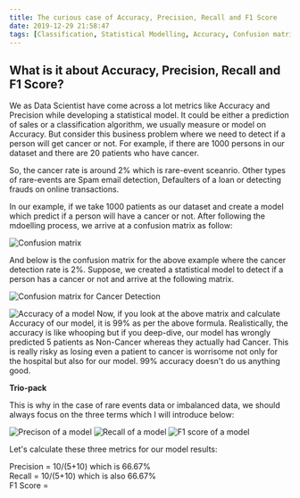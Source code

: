 ```yaml
---
title: The curious case of Accuracy, Precision, Recall and F1 Score
date: 2019-12-29 21:58:47
tags: [Classification, Statistical Modelling, Accuracy, Confusion matrix]
---
```



## What is it about Accuracy, Precision, Recall and F1 Score?

We as Data Scientist have come across a lot metrics like Accuracy and Precision while developing a statistical model. It could be either a prediction of sales or a classification algorithm, we usually measure or model on Accuracy. But consider this business problem where we need to detect if a person will get cancer or not. For example, if there are 1000 persons in our dataset and there are 20 patients who have cancer. 

So, the cancer rate is around 2% which is rare-event sceanrio. Other types of rare-events are Spam email detection, Defaulters of a loan or detecting frauds on online transactions.

In our example, if we take 1000 patients as our dataset and create a model which predict if a person will have a cancer or not. After following the mdoelling process, we arrive at a confusion matrix as follow:

![Confusion matrix](/images/confusion_1.PNG)

And below is the confusion matrix for the above example where the cancer detection rate is 2%. Suppose, we created a statistical model to detect if a person has a cancer or not and arrive at the following matrix.

![Confusion matrix for Cancer Detection](/images/confusion_2.PNG)

![Accuracy of a model](/images/accuracy.PNG)
Now, if you look at the above matrix and calculate Accuracy of our model, it is 99% as per the above formula. Realistically, the accuracy is like whooping but if you deep-dive, our model has wrongly predicted 5 patients as Non-Cancer whereas they actually had Cancer. This is really risky as losing even a patient to cancer is worrisome not only for the hospital but also for our model.
99% accuracy doesn't do us anything good.

**Trio-pack**

This is why in the case of rare events data or imbalanced data, we should always focus on the three terms which I will introduce below:

![Precison of a model](/images/Precision.PNG)
![Recall of a model](/images/recall.PNG)
![F1 score of a model](/images/F1.PNG)

Let's calculate these three metrics for our model results:

Precision = 10/(5+10) which is 66.67% </br>
Recall    = 10/(5+10) which is also 66.67% </br>
F1 Score  = 






